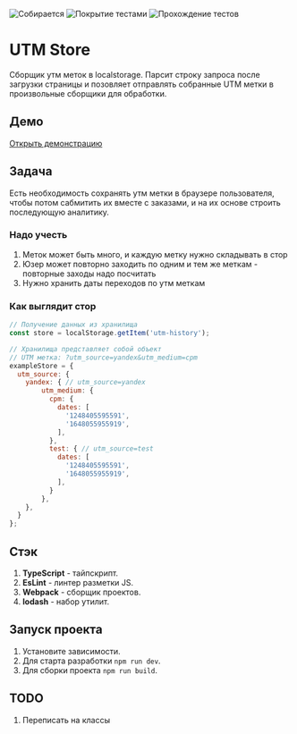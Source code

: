 ![Собирается](https://img.shields.io/badge/Сборка-Успешно-brightgreen?style=plastic&logo=netlify)
![Покрытие тестами](https://img.shields.io/badge/Покрытие%20тестами-100%20процетов-yellow?style=plastic&logo=mocha)
![Прохождение тестов](https://img.shields.io/badge/Прохождение%20тестов-1/1-brightgreen?style=plastic&logo=mocha)

# UTM Store
Сборщик утм меток в localstorage. Парсит строку запроса после загрузки страницы и позовляет отправлять собранные UTM 
метки в произвольные сборщики для обработки.

## Демо

[Открыть демонстрацию](https://vanyapr.github.io/utm-to-localstorage/?utm_source=github&utm_medium=cpm&utm_something=cpm_45)

## Задача
Есть необходимость сохранять утм метки в браузере пользователя, чтобы потом сабмитить их вместе с заказами, и на их
основе строить последующую аналитику. 

### Надо учесть
1) Меток может быть много, и каждую метку нужно складывать в стор
2) Юзер может повторно заходить по одним и тем же меткам - повторные заходы надо посчитать
3) Нужно хранить даты переходов по утм меткам

### Как выглядит стор
```js
// Получение данных из хранилища
const store = localStorage.getItem('utm-history');

// Хранилища представляет собой объект
// UTM метка: ?utm_source=yandex&utm_medium=cpm
exampleStore = {
  utm_source: {
    yandex: { // utm_source=yandex
        utm_medium: {
          cpm: {
            dates: [
              '1248405595591',
              '1648055955919',
            ],
          },
          test: { // utm_source=test
            dates: [
              '1248405595591',
              '1648055955919',
            ],
          }
        },
    },
  }
};
```

## Стэк
1) **TypeScript** - тайпскрипт.
2) **EsLint** - линтер разметки JS.
3) **Webpack** - сборщик проектов.
3) **lodash** - набор утилит.

## Запуск проекта
1) Установите зависимости.
2) Для старта разработки `npm run dev`.
3) Для сборки проекта `npm run build`.

## TODO
1) Переписать на классы
